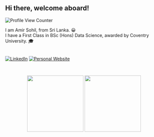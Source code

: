 ## Hi there, welcome aboard! 

<!--
**amirsohil/amirsohil** is a ✨ _special_ ✨ repository because its `README.md` (this file) appears on your GitHub profile.

Here are some ideas to get you started:

- 🔭 I’m currently working on ...
- 🌱 I’m currently learning ...
- 👯 I’m looking to collaborate on ...
- 🤔 I’m looking for help with ...
- 💬 Ask me about ...
- 📫 How to reach me: ...
- 😄 Pronouns: ...
- ⚡ Fun fact: ....
-->
![Profile View Counter](https://komarev.com/ghpvc/?username=amirsohil)

I am Amir Sohil, from Sri Lanka. 😀  
I have a First Class in BSc (Hons) Data Science, awarded by Coventry University. 🎓  
<br>
<br>
[![LinkedIn][2.2]][2]
[![Personal Website][3.3]][3]

[2.2]: https://img.shields.io/badge/LinkedIn-0077B5?style=for-the-badge&logo=linkedin&logoColor=white
[2]: https://www.linkedin.com/in/amir-sohil/

[3]: https://amirsohil.github.io/
[3.3]: https://img.shields.io/badge/website-000000?style=for-the-badge&logo=About.me&logoColor=white


<br>
<p align="center">
<img height="180em" src="https://github-readme-stats.vercel.app/api?username=amirsohil&show_icons=true&include_all_commits=true&count_private=true&hide_border=true&theme=tokyonight" align = "center"/>
<img height="180em" src="http://github-readme-streak-stats.herokuapp.com?user=amirsohil&theme=tokyonight&hide_border=true" align = "center"/>
</p>









<!--
![Repo Stats](https://github-readme-stats.vercel.app/api?username=amirsohil&show_icons=true&include_all_commits=true&count_private=true&hide_border=true&theme=tokyonight)
![GitHub Streak](http://github-readme-streak-stats.herokuapp.com?user=amirsohil&theme=tokyonight&hide_border=true)
Alright, here is a random joke! 😆<br>

![Jokes Card](https://readme-jokes.vercel.app/api?&theme=tokyonight&hideBorder)
-->

